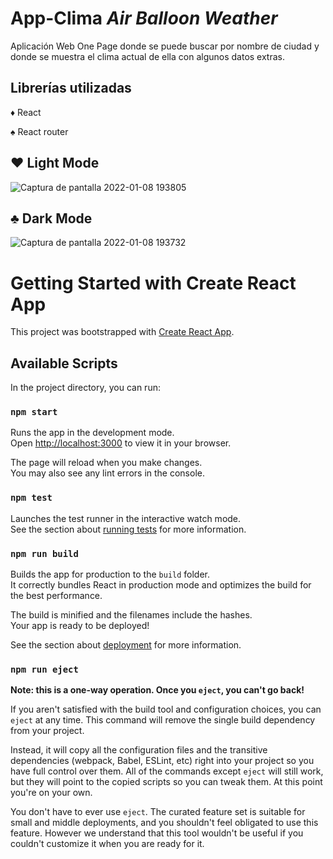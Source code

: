 # App-Clima *Air Balloon Weather*
Aplicación Web One Page donde se puede buscar por nombre de ciudad y donde se muestra el clima actual de ella con algunos datos extras.

## Librerías utilizadas

♦ React

♠ React router

## ♥ Light Mode

![Captura de pantalla 2022-01-08 193805](https://user-images.githubusercontent.com/91910994/148665682-ad310ae0-15ab-4489-8d74-36d263c929f9.png)

## ♣ Dark Mode

![Captura de pantalla 2022-01-08 193732](https://user-images.githubusercontent.com/91910994/148665698-374e44f7-a1ec-4f2d-bca6-b2c62ce4733c.png)


# Getting Started with Create React App

This project was bootstrapped with [Create React App](https://github.com/facebook/create-react-app).

## Available Scripts

In the project directory, you can run:

### `npm start`

Runs the app in the development mode.\
Open [http://localhost:3000](http://localhost:3000) to view it in your browser.

The page will reload when you make changes.\
You may also see any lint errors in the console.

### `npm test`

Launches the test runner in the interactive watch mode.\
See the section about [running tests](https://facebook.github.io/create-react-app/docs/running-tests) for more information.

### `npm run build`

Builds the app for production to the `build` folder.\
It correctly bundles React in production mode and optimizes the build for the best performance.

The build is minified and the filenames include the hashes.\
Your app is ready to be deployed!

See the section about [deployment](https://facebook.github.io/create-react-app/docs/deployment) for more information.

### `npm run eject`

**Note: this is a one-way operation. Once you `eject`, you can't go back!**

If you aren't satisfied with the build tool and configuration choices, you can `eject` at any time. This command will remove the single build dependency from your project.

Instead, it will copy all the configuration files and the transitive dependencies (webpack, Babel, ESLint, etc) right into your project so you have full control over them. All of the commands except `eject` will still work, but they will point to the copied scripts so you can tweak them. At this point you're on your own.

You don't have to ever use `eject`. The curated feature set is suitable for small and middle deployments, and you shouldn't feel obligated to use this feature. However we understand that this tool wouldn't be useful if you couldn't customize it when you are ready for it.
